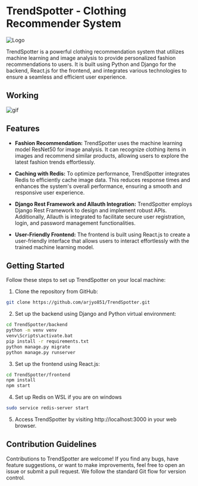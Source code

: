 # TrendSpotter - Clothing Recommender System

![Logo](https://socialify.git.ci/arjyo851/HomeSolutions/image?font=Raleway&language=1&name=1&owner=1&pattern=Charlie%20Brown&theme=Dark)

TrendSpotter is a powerful clothing recommendation system that utilizes machine learning and image analysis to provide personalized fashion recommendations to users. It is built using Python and Django for the backend, React.js for the frontend, and integrates various technologies to ensure a seamless and efficient user experience.

## Working

![gif](https://github.com/arjyo851/TrendSpotter/blob/main/TrendSpotter.gif)

## Features

- **Fashion Recommendation:** TrendSpotter uses the machine learning model ResNet50 for image analysis. It can recognize clothing items in images and recommend similar products, allowing users to explore the latest fashion trends effortlessly.

- **Caching with Redis:** To optimize performance, TrendSpotter integrates Redis to efficiently cache image data. This reduces response times and enhances the system's overall performance, ensuring a smooth and responsive user experience.

- **Django Rest Framework and Allauth Integration:** TrendSpotter employs Django Rest Framework to design and implement robust APIs. Additionally, Allauth is integrated to facilitate secure user registration, login, and password management functionalities.

- **User-Friendly Frontend:** The frontend is built using React.js to create a user-friendly interface that allows users to interact effortlessly with the trained machine learning model.

## Getting Started

Follow these steps to set up TrendSpotter on your local machine:

1. Clone the repository from GitHub:

```bash
git clone https://github.com/arjyo851/TrendSpotter.git
```


2. Set up the backend using Django and Python virtual environment:
```bash
cd TrendSpotter/backend
python -m venv venv
venv\Scripts\activate.bat
pip install -r requirements.txt
python manage.py migrate
python manage.py runserver
```


3. Set up the frontend using React.js:

```bash
cd TrendSpotter/frontend
npm install
npm start
```


4. Set up Redis on WSL if you are on windows
```bash
sudo service redis-server start
```

5. Access TrendSpotter by visiting http://localhost:3000 in your web browser.

## Contribution Guidelines

Contributions to TrendSpotter are welcome! If you find any bugs, have feature suggestions, or want to make improvements, feel free to open an issue or submit a pull request. We follow the standard Git flow for version control.



